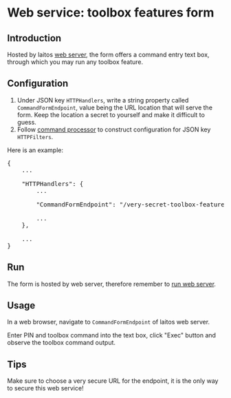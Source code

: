 # Web service: toolbox features form

## Introduction
Hosted by laitos [web server](https://github.com/HouzuoGuo/laitos/wiki/Daemon:-web-server), the form offers a command
entry text box, through which you may run any toolbox feature.

## Configuration
1. Under JSON key `HTTPHandlers`, write a string property called `CommandFormEndpoint`, value being the URL location
   that will serve the form. Keep the location a secret to yourself and make it difficult to guess.
2. Follow [command processor](https://github.com/HouzuoGuo/laitos/wiki/Command-processor) to construct configuration for
   JSON key `HTTPFilters`.

Here is an example:
<pre>
{
    ...

    "HTTPHandlers": {
        ...

        "CommandFormEndpoint": "/very-secret-toolbox-features-form",

        ...
    },

    ...
}
</pre>

## Run
The form is hosted by web server, therefore remember to [run web server](https://github.com/HouzuoGuo/laitos/wiki/Daemon:-web-server#run).

## Usage
In a web browser, navigate to `CommandFormEndpoint` of laitos web server.

Enter PIN and toolbox command into the text box, click "Exec" button and observe the toolbox command output.

## Tips
Make sure to choose a very secure URL for the endpoint, it is the only way to secure this web service!